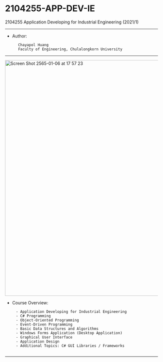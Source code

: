 # 2104255-APP-DEV-IE
2104255 Application Developing for Industrial Engineering  (2021/1)



---------------------------------------------------------------------

* Author:
```
      Chayapol Huang 
      Faculty of Engineering, Chulalongkorn University
```
---------------------------------------------------------------------
<img width="774" alt="Screen Shot 2565-01-06 at 17 57 23" src="https://user-images.githubusercontent.com/69767104/148372744-d6e3af55-c715-48e0-a2b9-7b0d53e97afc.png">



* Course Overview:
```
     - Application Developing for Industrial Engineering
     - C# Programming
     - Object-Oriented Programming
     - Event-Driven Programming
     - Basic Data Structures and Algorithms
     - Windows Forms Application (Desktop Application)
     - Graphical User Interface
     - Application Design
     - Additional Topics: C# GUI Libraries / Frameworks
      
```
----------------------------------------------------------------------

